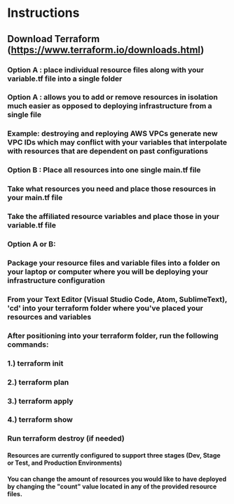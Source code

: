 # Instructions

## Download Terraform (https://www.terraform.io/downloads.html)

### **Option A** : place individual resource files along with your variable.tf file into a single folder 
### **Option A** : allows you to add or remove resources in isolation much easier as opposed to deploying infrastructure from a single file
### Example: destroying and reploying AWS VPCs generate new VPC IDs which may conflict with your variables that interpolate with resources that are dependent on past configurations

### **Option B** : Place all resources into one single main.tf file

### Take what resources you need and place those resources in your main.tf file
### Take the affiliated resource variables and place those in your variable.tf file

### Option A or B:
### Package your resource files and variable files into a folder on your laptop or computer where you will be deploying your infrastructure configuration

### From your Text Editor (Visual Studio Code, Atom, SublimeText), 'cd' into your terraform folder where you've placed your resources and variables
### After positioning into your terraform folder, run the following commands:

### 1.) terraform init
### 2.) terraform plan
### 3.) terraform apply
### 4.) terraform show

### Run terraform destroy (if needed)

#### Resources are currently configured to support three stages (Dev, Stage or Test, and Production Environments)
#### You can change the amount of resources you would like to have deployed by changing the "count" value located in any of the provided resource files.
